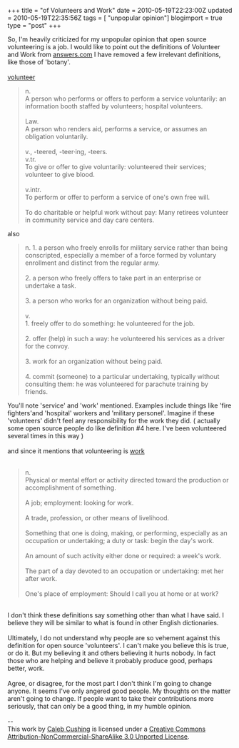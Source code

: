 +++
title = "of Volunteers and Work"
date = 2010-05-19T22:23:00Z
updated = 2010-05-19T22:35:56Z
tags = [ "unpopular opinion"]
blogimport = true 
type = "post"
+++

So, I'm heavily criticized for my unpopular opinion that open source volunteering is a job.  I would like to point out the definitions of Volunteer and Work from <a href="http://www.answers.com">answers.com</a> I have removed a few irrelevant definitions, like those of 'botany'.<br /><br /><a href="http://www.answers.com/topic/volunteer">volunteer</a><br /><blockquote>n.<br />A person who performs or offers to perform a service voluntarily: an information booth staffed by volunteers; hospital volunteers.<br /><br />Law.<br />A person who renders aid, performs a service, or assumes an obligation voluntarily.<br /><br />v., -teered, -teer·ing, -teers.<br />v.tr.<br />To give or offer to give voluntarily: volunteered their services; volunteer to give blood.<br /><br />v.intr.<br />To perform or offer to perform a service of one's own free will.<br /><br />To do charitable or helpful work without pay: Many retirees volunteer in community service and day care centers.<br /></blockquote>also<br /><blockquote>n. 1. a person who freely enrolls for military service rather than being conscripted, especially a member of a force formed by voluntary enrollment and distinct from the regular army.<br /><br />2. a person who freely offers to take part in an enterprise or undertake a task.<br /><br />3. a person who works for an organization without being paid.<br /><br />v.<br />1. freely offer to do something: he volunteered for the job.<br /><br />2. offer (help) in such a way: he volunteered his services as a driver for the convoy.<br /><br />3. work for an organization without being paid.<br /><br />4. commit (someone) to a particular undertaking, typically without consulting them: he was volunteered for parachute training by friends.<br /></blockquote>You'll note 'service' and 'work' mentioned. Examples include things like 'fire fighters'and 'hospital' workers and 'military personel'. Imagine if these 'volunteers' didn't feel any responsibility for the work they did. ( actually some open source people do like definition #4 here. I've been volunteered several times in this way )<br /><br />and since it mentions that volunteering is <a href="http://www.answers.com/topic/work">work</a><br /><br /><blockquote>n.<br />Physical or mental effort or activity directed toward the production or accomplishment of something.<br /><br />A job; employment: looking for work.<br /><br />A trade, profession, or other means of livelihood.<br /><br />Something that one is doing, making, or performing, especially as an occupation or undertaking; a duty or task: begin the day's work.<br /><br />An amount of such activity either done or required: a week's work.<br /><br />The part of a day devoted to an occupation or undertaking: met her after work.<br /><br />One's place of employment: Should I call you at home or at work?<br /></blockquote><br />I don't think these definitions say something other than what I have said. I believe they will be similar to what is found in other English dictionaries.<br /><br />Ultimately, I do not understand why people are so vehement against this definition for open source 'volunteers'. I can't make you believe this is true, or do it. But my believing it and others believing it hurts nobody. In fact those who are helping and believe it probably produce good, perhaps better, work.<br /><br />Agree, or disagree, for the most part I don't think I'm going to change anyone. It seems I've only angered good people. My thoughts on the matter aren't going to change. If people want to take their contributions more seriously, that can only be a good thing, in my humble opinion.<div class="blogger-post-footer"><br />--<br />
This <span xmlns:dc="http://purl.org/dc/elements/1.1/" href="http://purl.org/dc/dcmitype/Text" rel="dc:type">work</span> by <a xmlns:cc="http://creativecommons.org/ns#" href="http://www.xenoterracide.com" property="cc:attributionName" rel="cc:attributionURL">Caleb Cushing</a> is licensed under a <a rel="license" href="http://creativecommons.org/licenses/by-nc-sa/3.0/">Creative Commons Attribution-NonCommercial-ShareAlike 3.0 Unported License</a>.</div>
